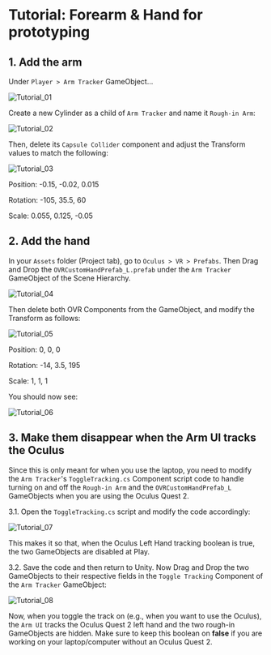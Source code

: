 # Tutorial: Forearm & Hand for prototyping

## 1. Add the arm

Under `Player > Arm Tracker` GameObject...

![Tutorial_01](images/Tutorial_01.png)

Create a new Cylinder as a child of `Arm Tracker` and name it `Rough-in Arm`:

![Tutorial_02](images/Tutorial_02.png)

Then, delete its `Capsule Collider` component and adjust the Transform values to match the following:

![Tutorial_03](images/Tutorial_03.png)

Position: -0.15, -0.02, 0.015

Rotation: -105, 35.5, 60

Scale: 0.055, 0.125, -0.05

## 2. Add the hand

In your `Assets` folder (Project tab), go to `Oculus > VR > Prefabs`. Then Drag and Drop the `OVRCustomHandPrefab_L.prefab` under the `Arm Tracker` GameObject of the Scene Hierarchy.

![Tutorial_04](images/Tutorial_04.png)

Then delete both OVR Components from the GameObject, and modify the Transform as follows:

![Tutorial_05](images/Tutorial_05.png)

Position: 0, 0, 0

Rotation: -14, 3.5, 195

Scale: 1, 1, 1

You should now see:

![Tutorial_06](images/Tutorial_06.png)

## 3. Make them disappear when the Arm UI tracks the Oculus 

Since this is only meant for when you use the laptop, you need to modify the `Arm Tracker`'s `ToggleTracking.cs` Component script code to handle turning on and off the `Rough-in Arm` and the `OVRCustomHandPrefab_L` GameObjects when you are using the Oculus Quest 2.

3.1. Open the `ToggleTracking.cs` script and modify the code accordingly:

![Tutorial_07](images/Tutorial_07.png)

This makes it so that, when the Oculus Left Hand tracking boolean is true, the two GameObjects are disabled at Play.

3.2. Save the code and then return to Unity. Now Drag and Drop the two GameObjects to their respective fields in the `Toggle Tracking` Component of the `Arm Tracker` GameObject:

![Tutorial_08](images/Tutorial_08.png)

Now, when you toggle the track on (e.g., when you want to use the Oculus), the `Arm UI` tracks the Oculus Quest 2 left hand and the two rough-in GameObjects are hidden. Make sure to keep this boolean on **false** if you are working on your laptop/computer without an Oculus Quest 2.

